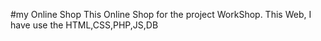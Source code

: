  #my Online Shop
 This Online Shop for the project WorkShop.
 This Web, I have use the HTML,CSS,PHP,JS,DB
